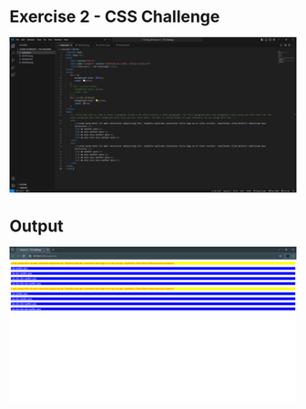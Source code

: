 # Exercise 2 - CSS Challenge

![Alt text](README_IMGS/README.png)

# Output

![Alt text](README_IMGS/OUTPUT.png)